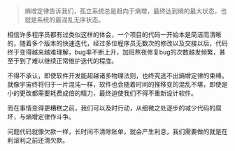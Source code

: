 > 熵增定律告诉我们，孤立系统总是趋向于熵增，最终达到熵的最大状态，也就是系统的最混乱无序状态。

相信许多程序员都有过类似这样的体会，一个项目的代码一开始本是简洁而清晰的，随着多个版本的快速迭代，经过多位程序员无数次的修改以及交接以后，代码终于变得越来越难理解，bug率不断上升，加班熬夜修复bug的次数越发频繁，甚至于到了难以继续正常维护迭代的程度。

不得不承认，即使软件开发能超越诸多物理法则，也终究逃不出熵增定律的束缚。就像宇宙终将归于一片混沌一样，软件也会随着时间的推移变的混乱不堪，即使是小的更改都需要耗费成倍的精力，最终迫使我们不得不重新设计软件。

而在事情变得更糟糕之前，我们可以及时行动，从细微之处逐步的减少代码的腐坏，与熵增定律作斗争。

问题代码就像欠款一样，长时间不清除账单，就会产生利息，我们需要做的就是在利滚利之前还清欠款。

